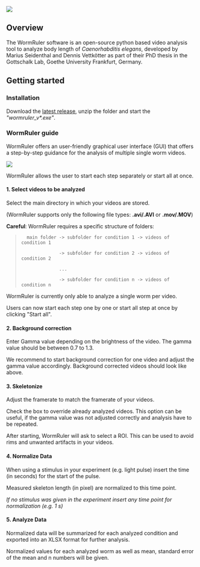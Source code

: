 ![](https://i.imgur.com/LH6GvZm.png)

## Overview 
The WormRuler software is an open-source python based video analysis tool to analyze body length of _Caenorhabditis elegans_, developed by Marius Seidenthal and Dennis Vettkötter as part of their PhD thesis in the Gottschalk Lab, Goethe University Frankfurt, Germany.

## Getting started

### Installation

Download the [latest release](https://github.com/dvettkoe/wormruler/releases/tag/v1.0.0), unzip the folder and start the _"wormruler_v*.exe"_.

### WormRuler guide

WormRuler offers an user-friendly graphical user interface (GUI) that offers a step-by-step guidance for the analysis of multiple single worm videos.

![](https://i.imgur.com/q9wELN7.gif)

WormRuler allows the user to start each step separately or start all at once.

#### 1. Select videos to be analyzed
Select the main directory in which your videos are stored.

(WormRuler supports only the following file types: **.avi/.AVI** or **.mov/.MOV**)

**Careful**: WormRuler requires a specific structure of folders:

>	    main folder -> subfolder for condition 1 -> videos of condition 1
>	
>                   -> subfolder for condition 2 -> videos of condition 2
>				        	
>                   ...
>					        
>                   -> subfolder for condition n -> videos of condition n 
>					        
WormRuler is currently only able to analyze a single worm per video.

Users can now start each step one by one or start all step at once by clicking "Start all".

#### 2. Background correction
Enter Gamma value depending on the brightness of the video. The gamma value should be between 0.7 to 1.3.

We recommend to start background correction for one video and adjust the gamma value accordingly. Background corrected videos should look like above.

#### 3. Skeletonize
Adjust the framerate to match the framerate of your videos.

Check the box to override already analyzed videos. This option can be useful, if the gamma value was not adjusted correctly and analysis have to be repeated.

After starting, WormRuler will ask to select a ROI. This can be used to avoid rims and unwanted artifacts in your videos.

#### 4. Normalize Data
When using a stimulus in your experiment (e.g. light pulse) insert the time (in seconds) for the start of the pulse.

Measured skeleton length (in pixel) are normalized to this time point.

_If no stimulus was given in the experiment insert any time point for normalization (e.g. 1 s)_

#### 5. Analyze Data
Normalized data will be summarized for each analyzed condition and exported into an XLSX format for further analysis.

Normalized values for each analyzed worm as well as mean, standard error of the mean and n numbers will be given. 

